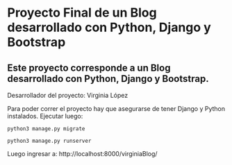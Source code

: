 # Proyecto Final de un Blog desarrollado con Python, Django y Bootstrap
## Este proyecto corresponde a un Blog desarrollado con Python, Django y Bootstrap.

Desarrollador del proyecto: Virginia López

Para poder correr el proyecto hay que asegurarse de tener Django y Python instalados. Ejecutar luego:

`python3 manage.py migrate`

`python3 manage.py runserver`

Luego ingresar a: http://localhost:8000/virginiaBlog/

